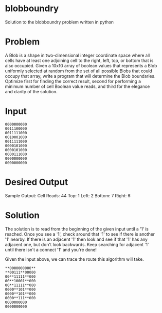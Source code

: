 # blobboundry
Solution to the blobboundry problem written in python

# Problem

A Blob is a shape in two-dimensional integer coordinate space
where all cells have at least one adjoining cell to the right,
left, top, or bottom that is also occupied. Given a 10x10 array
of boolean values that represents a Blob uniformly selected at
random from the set of all possible Blobs that could occupy that
array, write a program that will determine the Blob boundaries.
Optimize first for finding the correct result, second for performing
a minimum number of cell Boolean value reads, and third for the
elegance and clarity of the solution.

# Input
```
0000000000
0011100000
0011111000
0010001000
0011111000
0000101000
0000101000
0000111000
0000000000
0000000000
```
# Desired Output

Sample Output:
Cell Reads: 44
Top: 1
Left: 2
Bottom: 7
Right: 6

# Solution

The solution is to read from the beginning of the given input until
a '1' is reached.  Once you see a '1', check around that '1' to see if
there is another '1' nearby.  If there is an adjacent '1' then look and
see if that '1' has any adjacent one, but don't look backwards.  Keep
searching for adjacent '1' until there isn't a connect '1' and you're
done!

Given the input above, we can trace the route this algorithm will take.
```
**0000000000**
**00111**00000
00**11111**000
00**10001**000
00**11111**000
0000**101**000
0000**101**000
0000**111**000
0000000000
0000000000
```